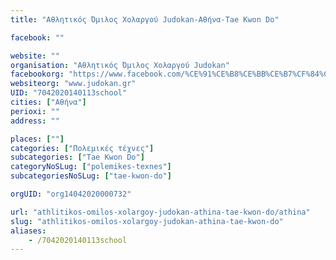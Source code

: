 ```yaml
---
title: "Aθλητικός Όμιλος Χολαργού Judokan-Αθήνα-Tae Kwon Do"

facebook: ""

website: ""
organisation: "Aθλητικός Όμιλος Χολαργού Judokan"
facebookorg: "https://www.facebook.com/%CE%91%CE%B8%CE%BB%CE%B7%CF%84%CE%B9%CE%BA%CF%8C%CF%82-%CE%8C%CE%BC%CE%B9%CE%BB%CE%BF%CF%82-%CE%A7%CE%BF%CE%BB%CE%B1%CF%81%CE%B3%CE%BF%CF%8D-Judokan-1458718454397294/"
websiteorg: "www.judokan.gr"
UID: "7042020140113school"
cities: ["Αθήνα"]
perioxi: ""
address: ""

places: [""]
categories: ["Πολεμικές τέχνες"]
subcategories: ["Tae Kwon Do"]
categoryNoSLug: ["polemikes-texnes"]
subcategoriesNoSLug: ["tae-kwon-do"]

orgUID: "org14042020000732"

url: "athlitikos-omilos-xolargoy-judokan-athina-tae-kwon-do/athina"
slug: "athlitikos-omilos-xolargoy-judokan-athina-tae-kwon-do"
aliases:
    - /7042020140113school
---
```





